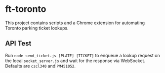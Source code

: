# ft-toronto

This project contains scripts and a Chrome extension for automating Toronto parking ticket lookups.

## API Test

Run `node send_ticket.js [PLATE] [TICKET]` to enqueue a lookup request on the local `socket_server.js` and wait for the response via WebSocket. Defaults are `czcl340` and `PM451052`.
